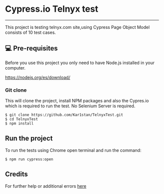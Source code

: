 # Cypress.io Telnyx test
***
This project is testing telnyx.com site,using Cypress Page Object Model consists of 10 test cases.

## 💻 Pre-requisites

Before you use this project you only need to have Node.js installed in your computer.

https://nodejs.org/es/download/

### Git clone
This will clone the project, install NPM packages and also the Cypres.io which is required to run the test. No Selenium Server is required.
```
$ git clone https://github.com/Kar1stan/TelnyxTest.git
$ cd TelnyxTest
$ npm install
```

## Run the project
To run the tests using Chrome open terminal and run the command:
```
$ npm run cypress:open
```

## Credits
For further help or additional errors [here](https://docs.cypress.io/guides/getting-started/installing-cypress#What-you-ll-learn)
